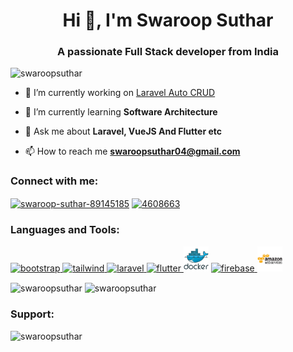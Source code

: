 <h1 align="center">Hi 👋, I'm Swaroop Suthar</h1>
<h3 align="center">A passionate Full Stack developer from India</h3>

<p align="left"> <img src="https://komarev.com/ghpvc/?username=swaroopsuthar&label=Profile%20views&color=0e75b6&style=flat" alt="swaroopsuthar" /> </p>

- 🔭 I’m currently working on [Laravel Auto CRUD]((comming-soon))

- 🌱 I’m currently learning **Software Architecture**

- 💬 Ask me about **Laravel, VueJS And Flutter etc**

- 📫 How to reach me **swaroopsuthar04@gmail.com**

<h3 align="left">Connect with me:</h3>
<p align="left">
<a href="https://linkedin.com/in/swaroop-suthar-89145185" target="blank"><img align="center" src="https://raw.githubusercontent.com/rahuldkjain/github-profile-readme-generator/master/src/images/icons/Social/linked-in-alt.svg" alt="swaroop-suthar-89145185" height="30" width="40" /></a>
<a href="https://stackoverflow.com/users/4608663" target="blank"><img align="center" src="https://raw.githubusercontent.com/rahuldkjain/github-profile-readme-generator/master/src/images/icons/Social/stack-overflow.svg" alt="4608663" height="30" width="40" /></a>
</p>

<h3 align="left">Languages and Tools:</h3>
<p align="left"> 
<a href="https://getbootstrap.com" target="_blank"> <img src="https://www.vectorlogo.zone/logos/getbootstrap/getbootstrap-icon.svg" alt="bootstrap" width="40" height="40"/> </a> 
<a href="https://tailwindcss.com/" target="_blank"> <img src="https://www.vectorlogo.zone/logos/tailwindcss/tailwindcss-icon.svg" alt="tailwind" width="40" height="40"/> </a>
<a href="https://laravel.com/" target="_blank"> <img src="https://upload.vectorlogo.zone/logos/laravel/images/fd9bffa7-873e-4946-92bc-815ed69faeec.svg" alt="laravel" width="40" height="40"/>
<a href="https://flutter.dev" target="_blank"> <img src="https://www.vectorlogo.zone/logos/flutterio/flutterio-icon.svg" alt="flutter" width="40" height="40"/> </a>
<a href="https://www.docker.com/" target="_blank"> <img src="https://raw.githubusercontent.com/devicons/devicon/master/icons/docker/docker-original-wordmark.svg" alt="docker" width="40" height="40"/></a>
<a href="https://firebase.google.com/" target="_blank"> <img src="https://www.vectorlogo.zone/logos/firebase/firebase-icon.svg" alt="firebase" width="40" height="40"/> </a>
<a href="https://aws.amazon.com" target="_blank"> <img src="https://raw.githubusercontent.com/devicons/devicon/master/icons/amazonwebservices/amazonwebservices-original-wordmark.svg" alt="aws" width="40" height="40"/> </a>
</p>

<p>
  <img align="center" src="https://github-readme-stats.vercel.app/api?username=swaroopsuthar&show_icons=true&locale=en" alt="swaroopsuthar" />
  <img align="center" src="https://github-readme-streak-stats.herokuapp.com/?user=swaroopsuthar&" alt="swaroopsuthar" />
</p>
<h3 align="left">Support:</h3>
<p><a href="https://www.buymeacoffee.com/swaroopsuthar"> <img align="left" src="https://cdn.buymeacoffee.com/buttons/v2/default-yellow.png" height="50" width="210" alt="swaroopsuthar" /></a></p><br><br>

